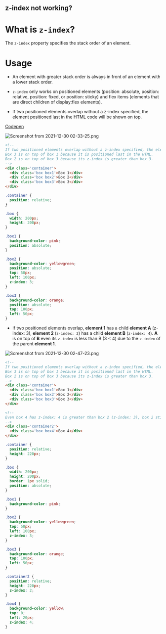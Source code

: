 ## z-index not working?

# What is `z-index`?

The `z-index` property specifies the stack order of an element.

# Usage

- An element with greater stack order is always in front of an element with a lower stack order.

- `z-index` only works on positioned elements (position: absolute, position: relative, position: fixed, or position: sticky) and flex items (elements that are direct children of display:flex elements).

- If two positioned elements overlap without a z-index specified, the element positioned last in the HTML code will be shown on top.

[Codepen](https://codepen.io/pen/?template=qBPxjVp)

![Screenshot from 2021-12-30 02-33-25.png](https://cdn.hashnode.com/res/hashnode/image/upload/v1640806426481/dp8DGMhBp.png)

```html
<!-- 
If two positioned elements overlap without a z-index specified, the element positioned last in the HTML code will be shown on top. 
Box 3 is on top of box 1 because it is positioned last in the HTML.
Box 2 is on top of box 3 because its z-index is greater than box 3.
-->
<div class='container'>
  <div class='box box1'>Box 1</div>
  <div class='box box2'>Box 2</div>
  <div class='box box3'>Box 3</div>
</div>
``` 

```scss
.container {
  position: relative;
}

.box {
  width: 200px;
  height: 200px;
}

.box1 {
  background-color: pink;
  position: absolute;
}

.box2 {
  background-color: yellowgreen;
  position: absolute;
  top: 50px;
  left: 100px;
  z-index: 3;
}

.box3 {
  background-color: orange;
  position: absolute;
  top: 100px;
  left: 50px;
}
```

- If two positioned elements overlap, **element 1** has a child **element A** (z-index: 3), **element 2** (`z-index: 2`) has a child **element B** (`z-index: 4`). **A** is on top of **B** even its `z-index` is less than B (3 < 4) due to the `z-index` of the parent **element 1**.

![Screenshot from 2021-12-30 02-47-23.png](https://cdn.hashnode.com/res/hashnode/image/upload/v1640807718084/LR6QleSKbG.png)

```html
<!-- 
If two positioned elements overlap without a z-index specified, the element positioned last in the HTML code will be shown on top. 
Box 3 is on top of box 1 because it is positioned last in the HTML.
Box 2 is on top of box 3 because its z-index is greater than box 3.
-->
<div class='container'>
  <div class='box box1'>Box 1</div>
  <div class='box box2'>Box 2</div>
  <div class='box box3'>Box 3</div>
</div>

<!-- 
Even box 4 has z-index: 4 is greater than box 2 (z-index: 3), box 2 still on top of box 4 due to z-index of `container2` is 2
-->
<div class='container2'>
  <div class='box box4'>Box 4</div>
</div>
```

```scss
.container {
  position: relative;
  height: 220px;
}

.box {
  width: 200px;
  height: 200px;
  border: 1px solid;
  position: absolute;
}

.box1 {
  background-color: pink;
}

.box2 {
  background-color: yellowgreen;
  top: 50px;
  left: 100px;
  z-index: 3;
}

.box3 {
  background-color: orange;
  top: 100px;
  left: 50px;
}

.container2 {
  position: relative;
  height: 220px;
  z-index: 2;
}

.box4 {
  background-color: yellow;
  top: 0;
  left: 20px;
  z-index: 4;
}

```